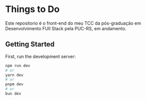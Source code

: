 # Things to Do

Este repositorio é o front-end do meu TCC da pós-graduação em Desenvolvimento FUll Stack pela PUC-RS, em andamento.

## Getting Started

First, run the development server:

```bash
npm run dev
# or
yarn dev
# or
pnpm dev
# or
bun dev
```
